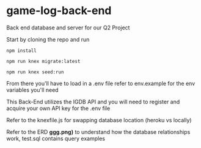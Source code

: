 # game-log-back-end
Back end database and server for our Q2 Project

Start by cloning the repo and run

```npm install```

```npm run knex migrate:latest```

 ```npm run knex seed:run```

From there you'll have to load in a .env file
refer to env.example for the env variables you'll need


This Back-End utilizes the IGDB API and you will need to register and acquire your own API key for the .env file


Refer to the knexfile.js for swapping database location (heroku vs locally)


Refer to the ERD **ggg.png)** to understand how the database relationships work, test.sql contains query examples
